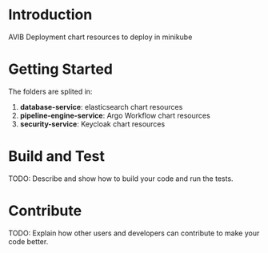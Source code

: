 # Introduction
AVIB Deployment chart resources to deploy in minikube

# Getting Started
The folders are splited in:

1.	**database-service**: elasticsearch chart resources
2.	**pipeline-engine-service**: Argo Workflow chart resources
3.	**security-service**: Keycloak chart resources

# Build and Test
TODO: Describe and show how to build your code and run the tests.

# Contribute
TODO: Explain how other users and developers can contribute to make your code better.
